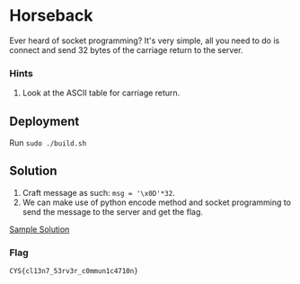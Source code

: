 # Horseback

Ever heard of socket programming? It's very simple, all you need to do is connect and send 32 bytes of the carriage return to the server.

### Hints
1. Look at the ASCII table for carriage return.

## Deployment

Run `sudo ./build.sh`

## Solution

1. Craft message as such: `msg = '\x0D'*32`.
2. We can make use of python encode method and socket programming to send the message to the server and get the flag.

[Sample Solution](./solution/solve.py)

### Flag
`CYS{cl13n7_53rv3r_c0mmun1c4710n}`
